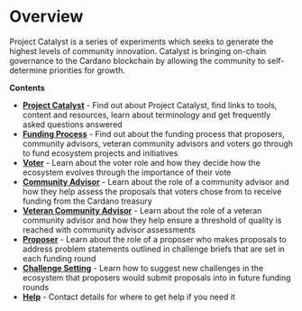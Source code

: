 # Overview

Project Catalyst is a series of experiments which seeks to generate the highest levels of community innovation. Catalyst is bringing on-chain governance to the Cardano blockchain by allowing the community to self-determine priorities for growth.



**Contents**

* [**Project Catalyst**](project-catalyst/what-is-project-catalyst.md) - Find out about Project Catalyst, find links to tools, content and resources, learn about terminology and get frequently asked questions answered
* [**Funding Process**](funding-process/funding-process.md) - Find out about the funding process that proposers, community advisors, veteran community advisors and voters go through to fund ecosystem projects and initiatives
* [**Voter**](voter/voter-guide.md) - Learn about the voter role and how they decide how the ecosystem evolves through the importance of their vote
* [**Community Advisor**](community-advisor/community-advisor-guide.md) - Learn about the role of a community advisor and how they help assess the proposals that voters chose from to receive funding from the Cardano treasury
* [**Veteran Community Advisor**](broken-reference) - Learn about the role of a veteran community advisor and how they help ensure a threshold of quality is reached with community advisor assessments
* [**Proposer**](proposer/proposer-guide.md) - Learn about the role of a proposer who makes proposals to address problem statements outlined in challenge briefs that are set in each funding round
* [**Challenge Setting**](broken-reference) - Learn how to suggest new challenges in the ecosystem that proposers would submit proposals into in future funding rounds
* [**Help**](broken-reference) - Contact details for where to get help if you need it
